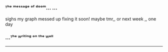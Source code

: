 ### ᵀʰᵉ ᵐᵉˢˢᵃᵍᵉ ᵒᶠ ᵈᵒᵒᵐ... ...

sighs my graph messed up fixing it soon! maybe tmr,, or next week ,, one day

### ...ᵀʰᵉ ᵂʳⁱᵗⁱⁿᵍ ᵒⁿ ᵗʰᵉ ᵂᵃˡˡ

 
 

---

